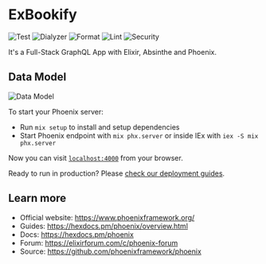 # ExBookify
![Test](https://github.com/adrianowsh/ex_bookify/actions/workflows/tests.yml/badge.svg)
![Dialyzer](https://github.com/adrianowsh/ex_bookify/actions/workflows/dialyzer.yml/badge.svg)
![Format](https://github.com/adrianowsh/ex_bookify/actions/workflows/format.yml/badge.svg)
![Lint](https://github.com/adrianowsh/ex_bookify/actions/workflows/lint.yml/badge.svg)
![Security](https://github.com/adrianowsh/ex_bookify/actions/workflows/security.yml/badge.svg)

It's a Full-Stack GraphQL App with Elixir, Absinthe and Phoenix.

## Data Model
<img src="https://online.pragmaticstudio.com/assets/courses/unpacked-graphql/03-data-model.jpg" alt="Data Model">

To start your Phoenix server:

  * Run `mix setup` to install and setup dependencies
  * Start Phoenix endpoint with `mix phx.server` or inside IEx with `iex -S mix phx.server`

Now you can visit [`localhost:4000`](http://localhost:4000) from your browser.

Ready to run in production? Please [check our deployment guides](https://hexdocs.pm/phoenix/deployment.html).

## Learn more

  * Official website: https://www.phoenixframework.org/
  * Guides: https://hexdocs.pm/phoenix/overview.html
  * Docs: https://hexdocs.pm/phoenix
  * Forum: https://elixirforum.com/c/phoenix-forum
  * Source: https://github.com/phoenixframework/phoenix
